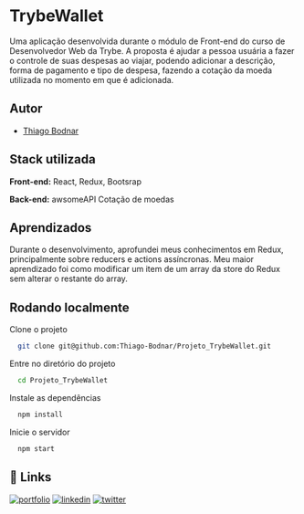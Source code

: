 
# TrybeWallet

Uma aplicação desenvolvida durante o módulo de Front-end do curso de Desenvolvedor Web da Trybe. A proposta é ajudar a pessoa usuária a fazer o controle de suas despesas ao viajar, podendo adicionar a descrição, forma de pagamento e tipo de despesa, fazendo a cotação da moeda utilizada no momento em que é adicionada.


## Autor

- [Thiago Bodnar](https://www.linkedin.com/in/thiago-bodnar-b1a204226/)


## Stack utilizada

**Front-end:** React, Redux, Bootsrap

**Back-end:** awsomeAPI Cotação de moedas



## Aprendizados

Durante o desenvolvimento, aprofundei meus conhecimentos em Redux, principalmente sobre reducers e actions assíncronas. Meu maior aprendizado foi como modificar um item de um array da store do Redux sem alterar o restante do array.


## Rodando localmente

Clone o projeto

```bash
  git clone git@github.com:Thiago-Bodnar/Projeto_TrybeWallet.git
```

Entre no diretório do projeto

```bash
  cd Projeto_TrybeWallet
```

Instale as dependências

```bash
  npm install
```

Inicie o servidor

```bash
  npm start
```


## 🔗 Links
[![portfolio](https://img.shields.io/badge/my_portfolio-000?style=for-the-badge&logo=ko-fi&logoColor=white)](https://github.com/Thiago-Bodnar)
[![linkedin](https://img.shields.io/badge/linkedin-0A66C2?style=for-the-badge&logo=linkedin&logoColor=white)](https://www.linkedin.com/in/thiago-bodnar-b1a204226/)
[![twitter](https://img.shields.io/badge/twitter-1DA1F2?style=for-the-badge&logo=twitter&logoColor=white)](https://twitter.com/Thiagobodnar)

